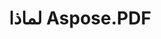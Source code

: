 ---
title: لماذا Aspose.PDF
linktitle: لماذا Aspose.PDF
type: docs
weight: 10
url: /java/why-aspose-pdf/
description: في القسم التالي يتم شرح لماذا يختار المستخدمون Aspose.PDF لـ Java للعمل مع المستندات.
lastmod: "2024-03-05"
sitemap:
    changefreq: "weekly"
    priority: 0.7
---